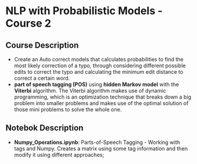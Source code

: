 # NLP with Probabilistic Models - Course 2

## Course Description
  - Create an Auto correct models that calculates probabilities to find the most likely correction of a typo, through considering different possible edits to correct the typo and calculating the minimum edit distance to correct a certain word.
  - **part of speech tagging (POS)** using **hidden Markov model** with the **Viterbi** algorithm. The Viterbi algorithm makes use of dynamic programming, which is an optimization technique that breaks down a big problem into smaller problems and makes use of the optimal solution of those mini problems to solve the whole one. 

## Notebok Description
  - **Numpy_Operations.ipynb**: Parts-of-Speech Tagging - Working with tags and Numpy. Creates a matrix using some tag information and then modify it using different approaches;
